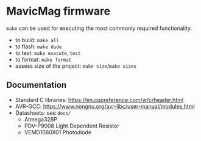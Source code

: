 # MavicMag firmware

`make` can be used for executing the most commonly required functionality.

- to build: `make all`
- to flash: `make dude`
- to test: `make execute_test`
- to format: `make format`
- assess size of the project: `make size`/`make sizex`

## Documentation

- Standard C libraries: https://en.cppreference.com/w/c/header.html
- AVR-GCC: https://www.nongnu.org/avr-libc/user-manual/modules.html
- Datasheets: see `docs/`
  - Atmega328P
  - PDV-P9008 Light Dependent Resistor
  - VEMD1060X01 Photodiode




